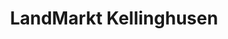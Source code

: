 ---
title: "LandMarkt Kellinghusen"
url: /kellinghusen/landmarkt-kellinghusen/
shop: Garten-Center
---